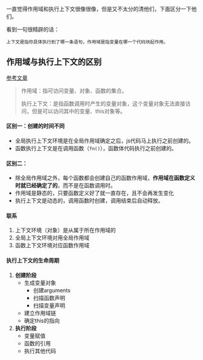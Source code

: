 一直觉得作用域和执行上下文很像很像，但是又不太分的清他们，下面区分一下他们。

看到一句很精辟的话：

`上下文是指你具体执行到了哪一条语句，作用域是指变量在哪一个代码块起作用。`

## 作用域与执行上下文的区别

[参考文章](https://juejin.cn/post/7006980546030993422)

> 作用域：指可访问变量、对象、函数的集合。
>
> 执行上下文：是指函数调用时产生的变量对象，这个变量对象无法直接访问，但是可以访问其中的变量、this对象等。

#### **区别一：创建的时间不同**

- 全局执行上下文环境是在全局作用域确定之后，js代码马上执行之前创建的。
- 函数执行上下文是在调用函数（`fn()`），函数体代码执行之前创建的。

#### 区别二：

- 除全局作用域之外，每个函数都会创建自己的函数作用域，**作用域在函数定义时就已经确定了的**，而不是在函数调用时。
- 作用域是静态的，只要函数定义好了就一直存在，且不会再发生变化
- 执行上下文是动态的，调用函数时创建，调用结束后自动释放。

#### 联系

1. 上下文环境（对象）是从属于所在作用域的
2. 全局上下文环境对用全局作用域
3. 函数上下文环境对应函数作用域

#### 执行上下文的生命周期

1. **创建阶段**
   - 生成变量对象
     - 创建arguments
     - 扫描函数声明
     - 扫描变量声明
   - 建立作用域链
   - 确定this的指向
2. **执行阶段**
   - 变量赋值
   - 函数的引用
   - 执行其他代码

